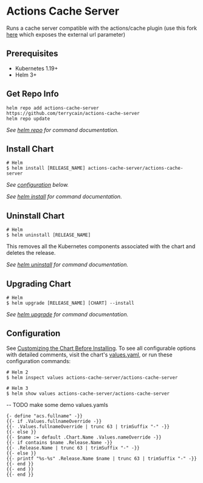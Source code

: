 # Actions Cache Server

Runs a cache server compatible with the actions/cache plugin (use this fork [here](https://github.com/terrycain/cache/tree/custom-url) which exposes the external url parameter)

## Prerequisites

- Kubernetes 1.19+
- Helm 3+

## Get Repo Info

```console
helm repo add actions-cache-server https://github.com/terrycain/actions-cache-server
helm repo update
```

_See [helm repo](https://helm.sh/docs/helm/helm_repo/) for command documentation._

## Install Chart

```console
# Helm
$ helm install [RELEASE_NAME] actions-cache-server/actions-cache-server
```

_See [configuration](#configuration) below._

_See [helm install](https://helm.sh/docs/helm/helm_install/) for command documentation._


## Uninstall Chart

```console
# Helm
$ helm uninstall [RELEASE_NAME]
```

This removes all the Kubernetes components associated with the chart and deletes the release.

_See [helm uninstall](https://helm.sh/docs/helm/helm_uninstall/) for command documentation._

## Upgrading Chart

```console
# Helm
$ helm upgrade [RELEASE_NAME] [CHART] --install
```

_See [helm upgrade](https://helm.sh/docs/helm/helm_upgrade/) for command documentation._

## Configuration

See [Customizing the Chart Before Installing](https://helm.sh/docs/intro/using_helm/#customizing-the-chart-before-installing). 
To see all configurable options with detailed comments, visit the chart's [values.yaml](./values.yaml), or run these configuration commands:

```console
# Helm 2
$ helm inspect values actions-cache-server/actions-cache-server

# Helm 3
$ helm show values actions-cache-server/actions-cache-server
```

-- TODO make some demo values.yamls

```
{- define "acs.fullname" -}}
{{- if .Values.fullnameOverride -}}
{{- .Values.fullnameOverride | trunc 63 | trimSuffix "-" -}}
{{- else }}
{{- $name := default .Chart.Name .Values.nameOverride -}}
{{- if contains $name .Release.Name -}}
{{- .Release.Name | trunc 63 | trimSuffix "-" -}}
{{- else }}
{{- printf "%s-%s" .Release.Name $name | trunc 63 | trimSuffix "-" -}}
{{- end }}
{{- end }}
{{- end }}
```